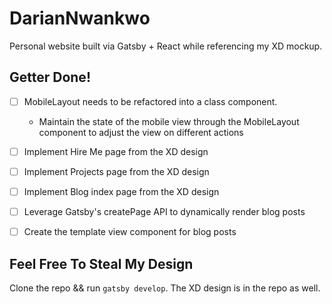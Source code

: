 # DarianNwankwo
Personal website built via Gatsby + React while referencing my XD mockup.

## Getter Done!
- [ ] MobileLayout needs to be refactored into a class component.
  - Maintain the state of the mobile view through the MobileLayout component to adjust the view on different actions
- [ ] Implement Hire Me page from the XD design
- [ ] Implement Projects page from the XD design
- [ ] Implement Blog index page from the XD design
- [ ] Leverage Gatsby's createPage API to dynamically render blog posts
- [ ] Create the template view component for blog posts


## Feel Free To Steal My Design
Clone the repo && run `gatsby develop`.
The XD design is in the repo as well.
